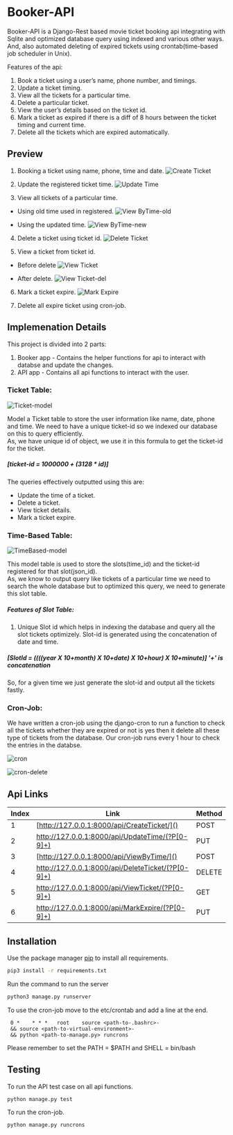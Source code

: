 # Booker-API

Booker-API is a Django-Rest based movie ticket booking api integrating with Sqlite and optimized database query using indexed and various other ways. And, also automated deleting of expired tickets using crontab(time-based job scheduler in Unix).

Features of the api:

1. Book a ticket using a user’s name, phone number, and timings.
2. Update a ticket timing.
3. View all the tickets for a particular time.
4. Delete a particular ticket.
5. View the user’s details based on the ticket id.
6. Mark a ticket as expired if there is a diff of 8 hours between 
   the ticket timing and current time.
7. Delete all the tickets which are expired automatically.

## Preview

1. Booking a ticket using name, phone, time and date.
![Create Ticket](https://raw.githubusercontent.com/SDISON/Booker-API/master/images/CreateTicket.png)

2. Update the registered ticket time.
![Update Time](https://raw.githubusercontent.com/SDISON/Booker-API/master/images/UpdateTime.png)

3. View all tickets of a particular time.

* Using old time used in registered.
![View ByTime-old](https://raw.githubusercontent.com/SDISON/Booker-API/master/images/ViewByTime-OLD.png)

* Using the updated time.
![View ByTime-new](https://raw.githubusercontent.com/SDISON/Booker-API/master/images/ViewByTime-Update.png)

4. Delete a ticket using ticket id.
![Delete Ticket](https://raw.githubusercontent.com/SDISON/Booker-API/master/images/DeleteTicket-1.png)

5. View a ticket from ticket id.

* Before delete
![View Ticket](https://raw.githubusercontent.com/SDISON/Booker-API/master/images/ViewTicket.png)

* After delete.
![View Ticket-del](https://raw.githubusercontent.com/SDISON/Booker-API/master/images/ViewTicket-DEL.png)

6. Mark a ticket expire.
![Mark Expire](https://raw.githubusercontent.com/SDISON/Booker-API/master/images/Mark-Expire.png)

7. Delete all expire ticket using cron-job.

## Implemenation Details

This project is divided into 2 parts:
1. Booker app - Contains the helper functions for api to interact with databse and update the changes.
2. API app - Contains all api functions to interact with the user.

### Ticket Table:

![Ticket-model](https://raw.githubusercontent.com/SDISON/Booker-API/master/images/Ticket_model.png)
    
Model a Ticket table to store the user information like name, date, phone and time. We need to have a unique ticket-id so we indexed our database on this to query efficiently.\
As, we have unique id of object, we use it in this formula to get the ticket-id for the ticket.

##### [ticket-id = 1000000 + (3128 * id)]

The queries effectively outputted using this are:

* Update the time of a ticket.
* Delete a ticket.
* View ticket details.
* Mark a ticket expire.

### Time-Based Table:

![TimeBased-model](https://raw.githubusercontent.com/SDISON/Booker-API/master/images/Time_basedmodel.png)

This model table is used to store the slots(time_id) and the ticket-id registered for that slot(json_id).\
As, we know to output query like tickets of a particular time we need to search the whole database but to optimized this query, we need to generate this slot table.

##### Features of Slot Table:
 
1. Unique Slot id which helps in indexing the database and query all the slot tickets optimizely. Slot-id is generated using the concatenation of date and time.

##### [SlotId = ((((year X 10+month) X 10+date) X 10+hour) X 10+minute)]    '+' is concatenation

So, for a given time we just generate the slot-id and output all the tickets fastly.

### Cron-Job:

We have written a cron-job using the django-cron to run a function to check all the tickets whether they are expired or not is yes then it delete all these type of tickets from the database. Our cron-job runs every 1 hour to check the entries in the databse.

![cron](https://raw.githubusercontent.com/SDISON/Booker-API/master/images/cron.png)

![cron-delete](https://raw.githubusercontent.com/SDISON/Booker-API/master/images/cron-delete.png)

## Api Links

| Index  | Link  | Method  |
|-------|---------------|-------|
|1|[http://127.0.0.1:8000/api/CreateTicket/]() | POST|
|2|[http://127.0.0.1:8000/api/UpdateTime/(?P<pk>[0-9]+)]() | PUT|
|3|[http://127.0.0.1:8000/api/ViewByTime/]() | POST|
|4| [http://127.0.0.1:8000/api/DeleteTicket/(?P<pk>[0-9]+)]() |DELETE|
|5| [http://127.0.0.1:8000/api/ViewTicket/(?P<pk>[0-9]+)]() | GET|
|6| [http://127.0.0.1:8000/api/MarkExpire/(?P<pk>[0-9]+)]() |PUT|

## Installation

Use the package manager [pip](https://pip.pypa.io/en/stable/) to install all requirements.
```bash
pip3 install -r requirements.txt
```

Run the command to run the server
```bash
python3 manage.py runserver
```
To use the cron-job move to the etc/crontab and add a line at the end.
```
 0 *	* * *	root    source <path-to-.bashrc>-
 && source <path-to-virtual-environment>-
 && python <path-to-manage.py> runcrons
```
Please remember to set the PATH = $PATH and SHELL = bin/bash

## Testing

To run the API test case on all api functions.
```bash
python manage.py test
```

To run the cron-job.
```bash
python manage.py runcrons
```
